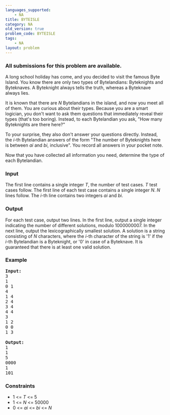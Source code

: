 ```yaml
---
languages_supported:
    - NA
title: BYTEISLE
category: NA
old_version: true
problem_code: BYTEISLE
tags:
    - NA
layout: problem
---
```

###  All submissions for this problem are available. 

A long school holiday has come, and you decided to visit the famous Byte Island. You know there are only two types of Bytelandians: Byteknights and Byteknaves. A Byteknight always tells the truth, whereas a Byteknave always lies.

It is known that there are *N* Bytelandians in the island, and now you meet all of them. You are curious about their types. Because you are a smart logician, you don't want to ask them questions that immediately reveal their types (that's too boring). Instead, to each Bytelandian you ask, "How many Byteknights are there here?"

To your surprise, they also don't answer your questions directly. Instead, the *i*-th Bytelandian answers of the form "The number of Byteknights here is between *ai* and *bi*, inclusive". You record all answers in your pocket note.

Now that you have collected all information you need, determine the type of each Bytelandian.

### Input

The first line contains a single integer *T*, the number of test cases. *T* test cases follow. The first line of each test case contains a single integer *N*. *N* lines follow. The *i*-th line contains two integers *ai* and *bi*.

### Output

For each test case, output two lines. In the first line, output a single integer indicating the number of different solutions, modulo 1000000007. In the next line, output the lexicographically smallest solution. A solution is a string consisting of *N* characters, where the *i*-th character of the string is '1' if the *i*-th Bytelandian is a Byteknight, or '0' in case of a Byteknave. It is guaranteed that there is at least one valid solution.

### Example

<pre>
<b>Input:</b>
3
1
0 1
4
1 4
2 4
3 4
4 4
3
1 2
0 0
1 3

<b>Output:</b>
1
1
5
0000
1
101
</pre>
### Constraints

- 1 <= *T* <= 5
- 1 <= *N* <= 50000
- 0 <= *ai* <= *bi* <= *N*
